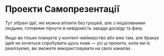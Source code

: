 # Проекти Самопрезентації

Тут зібрані ідеї, які можна втілити без грошей, але з ініціативними людьми, готовими пірнути в невідомість заради досвіду та фану.

Якщо ви тільки плануєте у контент-мейкерство або вже там, але бракує ідей чи хочеться спробувати щось нове — усі ці проєкти, коли ми їх реалізуємо, ви зможете використовувати на своїх каналах.